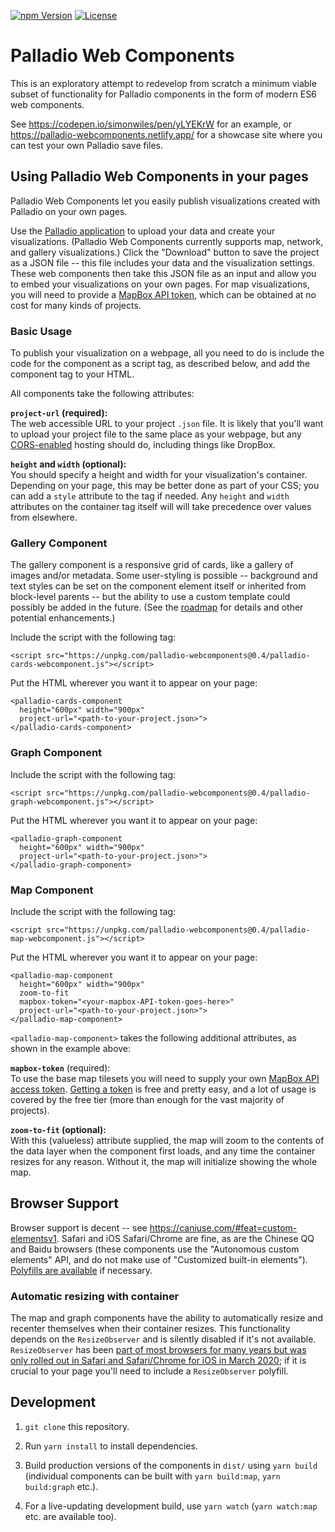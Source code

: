 [![npm Version](https://img.shields.io/npm/v/palladio-webcomponents?logo=npm)](https://www.npmjs.com/package/palladio-webcomponents)
[![License](https://img.shields.io/github/license/simonwiles/palladio-webcomponents)](https://github.com/simonwiles/palladio-webcomponents/blob/main/LICENSE)

# Palladio Web Components

This is an exploratory attempt to redevelop from scratch a minimum viable subset of functionality for Palladio components in the form of modern ES6 web components.

See https://codepen.io/simonwiles/pen/yLYEKrW for an example, or https://palladio-webcomponents.netlify.app/ for a showcase site where you can test your own Palladio save files.

## Using Palladio Web Components in your pages

Palladio Web Components let you easily publish visualizations created with Palladio on your own pages.

Use the [Palladio application](http://hdlab.stanford.edu/palladio/) to upload your data and create your visualizations. (Palladio Web Components currently supports map, network, and gallery visualizations.) Click the "Download" button to save the project as a JSON file -- this file includes your data and the visualization settings. These web components then take this JSON file as an input and allow you to embed your visualizations on your own pages. For map visualizations, you will need to provide a [MapBox API token](https://docs.mapbox.com/accounts/guides/tokens/), which can be obtained at no cost for many kinds of projects.

### Basic Usage

To publish your visualization on a webpage, all you need to do is include the code for the component as a script tag, as described below, and add the component tag to your HTML.

All components take the following attributes:

**`project-url` (required):**  
The web accessible URL to your project `.json` file. It is likely that you'll want to upload your project file to the same place as your webpage, but any [CORS-enabled](https://www.w3.org/wiki/CORS_Enabled) hosting should do, including things like DropBox.

**`height` and `width` (optional):**  
You should specify a height and width for your visualization's container. Depending on your page, this may be better done as part of your CSS; you can add a `style` attribute to the tag if needed. Any `height` and `width` attributes on the container tag itself will will take precedence over values from elsewhere.

### Gallery Component

The gallery component is a responsive grid of cards, like a gallery of images and/or metadata. Some user-styling is possible -- background and text styles can be set on the component element itself or inherited from block-level parents -- but the ability to use a custom template could possibly be added in the future. (See the [roadmap](ROADMAP.md) for details and other potential enhancements.)

Include the script with the following tag:

```
<script src="https://unpkg.com/palladio-webcomponents@0.4/palladio-cards-webcomponent.js"></script>
```

Put the HTML wherever you want it to appear on your page:

```
<palladio-cards-component
  height="600px" width="900px"
  project-url="<path-to-your-project.json>">
</palladio-cards-component>
```

### Graph Component

Include the script with the following tag:

```
<script src="https://unpkg.com/palladio-webcomponents@0.4/palladio-graph-webcomponent.js"></script>
```

Put the HTML wherever you want it to appear on your page:

```
<palladio-graph-component
  height="600px" width="900px"
  project-url="<path-to-your-project.json>">
</palladio-graph-component>
```

### Map Component

Include the script with the following tag:

```
<script src="https://unpkg.com/palladio-webcomponents@0.4/palladio-map-webcomponent.js"></script>
```

Put the HTML wherever you want it to appear on your page:

```
<palladio-map-component
  height="600px" width="900px"
  zoom-to-fit
  mapbox-token="<your-mapbox-API-token-goes-here>"
  project-url="<path-to-your-project.json>">
</palladio-map-component>
```

`<palladio-map-component>` takes the following additional attributes, as shown in the example above:

**`mapbox-token`** (required):  
To use the base map tilesets you will need to supply your own [MapBox API access token](https://docs.mapbox.com/accounts/guides/tokens/). [Getting a token](https://docs.mapbox.com/accounts/guides/) is free and pretty easy, and a lot of usage is covered by the free tier (more than enough for the vast majority of projects).

**`zoom-to-fit` (optional):**  
With this (valueless) attribute supplied, the map will zoom to the contents of the data layer when the component first loads, and any time the container resizes for any reason. Without it, the map will initialize showing the whole map.

## Browser Support

Browser support is decent -- see https://caniuse.com/#feat=custom-elementsv1. Safari and iOS Safari/Chrome are fine, as are the Chinese QQ and Baidu browsers (these components use the "Autonomous custom elements" API, and do not make use of "Customized built-in elements"). [Polyfills are available](https://www.webcomponents.org/polyfills) if necessary.

### Automatic resizing with container

The map and graph components have the ability to automatically resize and recenter themselves when their container resizes. This functionality depends on the `ResizeObserver` and is silently disabled if it's not available. `ResizeObserver` has been [part of most browsers for many years but was only rolled out in Safari and Safari/Chrome for iOS in March 2020](https://caniuse.com/resizeobserver); if it is crucial to your page you'll need to include a `ResizeObserver` polyfill.

## Development

1. `git clone` this repository.

1. Run `yarn install` to install dependencies.

1. Build production versions of the components in `dist/` using `yarn build` (individual components can be built with `yarn build:map`, `yarn build:graph` etc.).

1. For a live-updating development build, use `yarn watch` (`yarn watch:map` etc. are available too).
